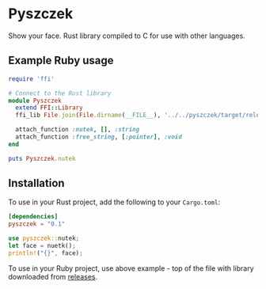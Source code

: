 # Pyszczek

Show your face. Rust library compiled to C for use with other languages.

## Example Ruby usage

```ruby
require 'ffi'

# Connect to the Rust library
module Pyszczek
  extend FFI::Library
  ffi_lib File.join(File.dirname(__FILE__), '../../pyszczek/target/release/libpyszczek.dylib')

  attach_function :nutek, [], :string
  attach_function :free_string, [:pointer], :void
end

puts Pyszczek.nutek
```

## Installation
 To use in your Rust project, add the following to your `Cargo.toml`:

```toml
[dependencies]
pyszczek = "0.1"
```

```rust
use pyszczek::nutek;
let face = nuetk();
println!("{}", face);
```

To use in your Ruby project, use above example - top of the file with library
downloaded from [releases](https://github.com/neosb/pyszczek/releases).
